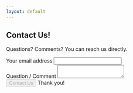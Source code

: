 ```yaml
---
layout: default
---
```


## Contact Us! ##

Questions? Comments? You can reach us directly.

<form action="https://docs.google.com/forms/d/1OQhVjEgFqBRNG-tqDJtZYTfNZmjWJ364Nlq4A9IxeTc/formResponse" method="POST">
<div class="form-line">
  <div class="form-field">
    <label for="entry_196220007">Your email address</label>
    <input type="text" name="entry.196220007" id="entry_196220007" aria-label="Your email address">
  </div>
</div>
<div class="form-line">
  <div class="form-field">
    <label for="entry_107764626">Question / Comment</label>
    <textarea name="entry.107764626" id="entry_107764626" aria-label="Your Name" aria-required="true" required=""></textarea>
  </div>
</div>
<input type="submit" name="submit" value="Contact Us" disabled>
<span class="confirmation">Thank you!</span>
</form>

